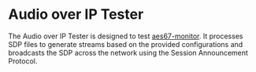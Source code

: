 # Audio over IP Tester
The Audio over IP Tester is designed to test [aes67-monitor](https://github.com/philhartung/aes67-monitor). It processes SDP files to generate streams based on the provided configurations and broadcasts the SDP across the network using the Session Announcement Protocol.
